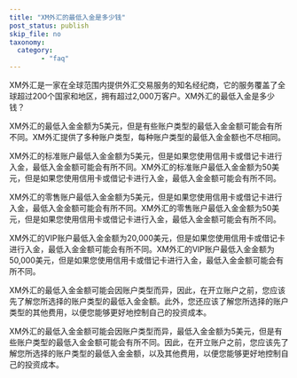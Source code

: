 ```yaml
---
title: "XM外汇的最低入金是多少钱"
post_status: publish
skip_file: no
taxonomy:
  category:
        - "faq"
---
```


XM外汇是一家在全球范围内提供外汇交易服务的知名经纪商，它的服务覆盖了全球超过200个国家和地区，拥有超过2,000万客户。XM外汇的最低入金是多少钱？

XM外汇的最低入金金额为5美元，但是有些账户类型的最低入金金额可能会有所不同。XM外汇提供了多种账户类型，每种账户类型的最低入金金额也不尽相同。

XM外汇的标准账户最低入金金额为5美元，但是如果您使用信用卡或借记卡进行入金，最低入金金额可能会有所不同。XM外汇的标准账户最低入金金额为50美元，但是如果您使用信用卡或借记卡进行入金，最低入金金额可能会有所不同。

XM外汇的零售账户最低入金金额为5美元，但是如果您使用信用卡或借记卡进行入金，最低入金金额可能会有所不同。XM外汇的零售账户最低入金金额为50美元，但是如果您使用信用卡或借记卡进行入金，最低入金金额可能会有所不同。

XM外汇的VIP账户最低入金金额为20,000美元，但是如果您使用信用卡或借记卡进行入金，最低入金金额可能会有所不同。XM外汇的VIP账户最低入金金额为50,000美元，但是如果您使用信用卡或借记卡进行入金，最低入金金额可能会有所不同。

XM外汇的最低入金金额可能会因账户类型而异，因此，在开立账户之前，您应该先了解您所选择的账户类型的最低入金金额。此外，您还应该了解您所选择的账户类型的其他费用，以便您能够更好地控制自己的投资成本。

XM外汇的最低入金金额可能会因账户类型而异，最低入金金额为5美元，但是有些账户类型的最低入金金额可能会有所不同。因此，在开立账户之前，您应该先了解您所选择的账户类型的最低入金金额，以及其他费用，以便您能够更好地控制自己的投资成本。
